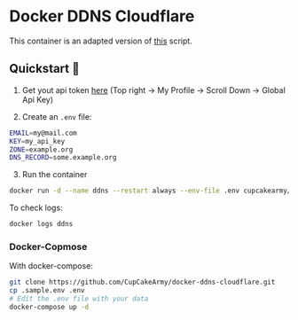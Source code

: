 # Docker DDNS Cloudflare
This container is an adapted version of [this](https://gist.github.com/benkulbertis/fff10759c2391b6618dd) script.

## Quickstart 🚀

1. Get yout api token [here](https://dash.cloudflare.com/) (Top right -> My Profile -> Scroll Down -> Global Api Key)

2. Create an `.env` file:

```bash
EMAIL=my@mail.com
KEY=my_api_key
ZONE=example.org
DNS_RECORD=some.example.org
```

3. Run the container

```bash
docker run -d --name ddns --restart always --env-file .env cupcakearmy/ddns-cloudflare
```

To check logs: 

```bash
docker logs ddns
```

### Docker-Copmose

With docker-compose:

```bash
git clone https://github.com/CupCakeArmy/docker-ddns-cloudflare.git
cp .sample.env .env
# Edit the .env file with your data
docker-compose up -d
```
